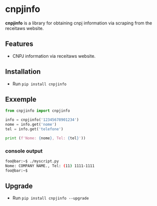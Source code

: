 # cnpjinfo

**cnpjinfo** is a library for obtaining cnpj information via scraping from the receitaws website.

## Features

- CNPJ information via receitaws website.

## Installation

- Run `pip install cnpjinfo`

## Exxemple

```python
from cnpjinfo import cnpjinfo

info = cnpjinfo('12345678901234')
nome = info.get('nome')
tel = info.get('telefone')

print (f'Nome: {nome}, Tel: {tel}'))
```

### console output

```bash
foo@bar:~$ ./myscript.py
Nome: COMPANY NAME., Tel: (11) 1111-1111
foo@bar:~$ 
```

## Upgrade

- Run `pip install cnpjinfo --upgrade`